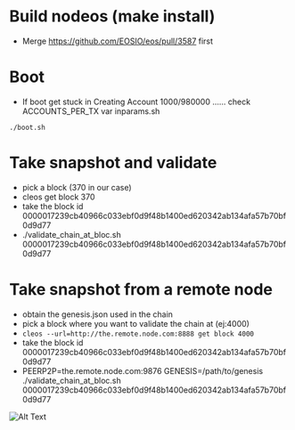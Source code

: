 # Build nodeos (make install)
- Merge https://github.com/EOSIO/eos/pull/3587 first

# Boot
- If boot get stuck in Creating Account 1000/980000 ...... check ACCOUNTS_PER_TX var inparams.sh 

```
./boot.sh
```

# Take snapshot and validate
- pick a block (370 in our case)
- cleos get block 370
- take the block id 0000017239cb40966c033ebf0d9f48b1400ed620342ab134afa57b70bf0d9d77
- ./validate_chain_at_bloc.sh 0000017239cb40966c033ebf0d9f48b1400ed620342ab134afa57b70bf0d9d77

# Take snapshot from a remote node
- obtain the genesis.json used in the chain
- pick a block where you want to validate the chain at (ej:4000)
- ```cleos --url=http://the.remote.node.com:8888 get block 4000```
- take the block id 0000017239cb40966c033ebf0d9f48b1400ed620342ab134afa57b70bf0d9d77
- PEERP2P=the.remote.node.com:9876 GENESIS=/path/to/genesis ./validate_chain_at_bloc.sh 0000017239cb40966c033ebf0d9f48b1400ed620342ab134afa57b70bf0d9d77

![Alt Text](https://i.imgur.com/3ZHH5LU.gif)